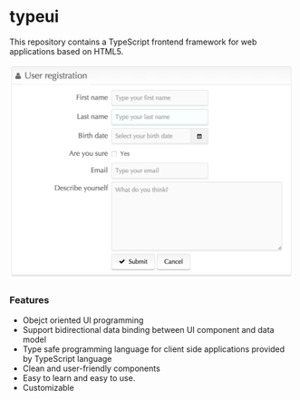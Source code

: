 # typeui
This repository contains a TypeScript frontend framework for web applications based on HTML5.

<img src="https://github.com/Gubancs/TypeUI/blob/master/typeui-framework/src/main/webapp/screenshots/user_registration_form.png" width="500"></img>


<h3>Features</h3>
<ul>
<li>Obejct oriented UI programming</li>
<li>Support bidirectional data binding between UI component and data model</li>
<li>Type safe programming language for client side applications provided by TypeScript language</li>
<li>Clean and user-friendly components</li>
<li>Easy to learn and easy to use.</li>
<li>Customizable</li>
</ul>
